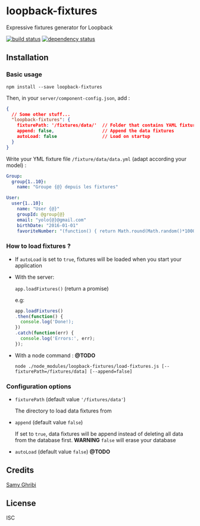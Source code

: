# loopback-fixtures

Expressive fixtures generator for Loopback

[![build status](https://secure.travis-ci.org/sghribi/loopback-fixtures.svg)](http://travis-ci.org/sghribi/loopback-fixtures)
[![dependency status](https://david-dm.org/sghribi/loopback-fixtures.svg)](https://david-dm.org/sghribi/loopback-fixtures)

## Installation

### Basic usage

```
npm install --save loopback-fixtures
```

Then, in your `server/component-config.json`, add :

``` json
{
  // Some other stuff...
  "loopback-fixtures": {
    fixturePath: '/fixtures/data/'  // Folder that contains YAML fixtures files
    append: false,                  // Append the data fixtures
    autoLoad: false                 // Load on startup
  }
}
```

Write your YML fixture file `/fixture/data/data.yml` (adapt according your model) :


``` yaml
Group:
  group{1..10}:
    name: "Groupe {@} depuis les fixtures"

User:
  user{1..10}:
    name: "User {@}"
    groupId: @group{@}
    email: "yolo{@}@gmail.com"
    birthDate: "2016-01-01"
    favoriteNumber: "(function() { return Math.round(Math.random()*1000);})()"
```

### How to load fixtures ?

 - If `autoLoad` is set to `true`, fixtures will be loaded when you start your application

 - With the server:

    `app.loadFixtures()` (return a promise)

    e.g:

    ``` js
    app.loadFixtures()
    .then(function() {
      console.log('Done!);
    })
    .catch(function(err) {
      console.log('Errors:', err);
    });
    ```

  - With a node command : **@TODO**

    ```
    node ./node_modules/loopback-fixtures/load-fixtures.js [--fixturePath=/fixtures/data] [--append=false]
    ```

### Configuration options

 - `fixturePath` (default value `'/fixtures/data'`)

    The directory to load data fixtures from

 - `append` (default value `false`)

    If set to `true`, data fixtures will be append instead of deleting all data from the database first.
    **WARNING** `false` will erase your database

 - `autoLoad` (default value `false`) **@TODO**


## Credits
[Samy Ghribi](https://github.com/sghribi/)

## License

ISC
